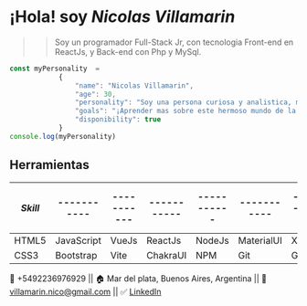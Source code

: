 # ¡Hola! soy ***Nicolas Villamarin***

> > Soy un programador Full-Stack Jr, con tecnologia Front-end en ReactJs, y Back-end con Php y MySql.

``` javascript
const myPersonality  =
            {
                "name": "Nicolas Villamarin",
                "age": 30,
                "personality": "Soy una persona curiosa y analistica, me considero extrovertido 🎊 e flexible a cambios que puedan ocurrir ",
                "goals": "¡Aprender mas sobre este hermoso mundo de la programacion y aplicar mis aprendizajes!. Tambien cumplir todos los desafios que se me presenten.🎯",
                "disponibility": true
            }
console.log(myPersonality)

```

## Herramientas 

| ***Skill*** | ----------- | ----------- | ----------- | ----------- | ----------- | ----------- | ----------- | ----------- |
| ----------- | ----------- | ----------- | ----------- | ----------- | ----------- | ----------- | ----------- | ----------- |
| HTML5 | JavaScript | VueJs | ReactJs | NodeJs | MaterialUI | XAMPP | POO | Quasar |
| CSS3 | Bootstrap | Vite | ChakraUI | NPM | Git | GitHub | PhP | MySql | FireStore |



📱 +5492236976929 ||
🏠  Mar del plata, Buenos Aires, Argentina ||
📧 villamarin.nico@gmail.com ||
✅ [LinkedIn](https://linkedin.com/in/nico-villamarin)
